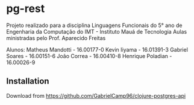 # pg-rest

Projeto realizado para a disciplina Linguagens Funcionais do 5° ano de Engenharia da Computação do IMT - Instituto Mauá de Tecnologia
Aulas ministradas pelo Prof. Aparecido Freitas

Alunos:
Matheus Mandotti - 16.00177-0 
Kevin Iiyama - 16.01391-3
Gabriel Soares - 16.00151-6
João Correa - 16.00410-8
Henrique Poladian - 16.00026-9

## Installation

Download from https://github.com/GabrielCamp96/clojure-postgres-api

